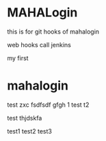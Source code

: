# MAHALogin
this is for git hooks  of mahalogin

web hooks call jenkins

my first









# mahalogin


test
zxc
fsdfsdf
gfgh
1
test
t2

test
thjdskfa

test1
test2
test3
